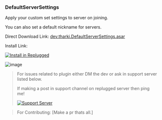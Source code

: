 ### DefaultServerSettings

Apply your custom set settings to server on joining.

You can also set a default nickname for servers.

Direct Download Link: [dev.tharki.DefaultServerSettings.asar](https://github.com/Tharki-God/DefaultServerSettings/releases/latest/download/dev.tharki.DefaultServerSettings.asar)

Install Link:

[![Install in Replugged](https://img.shields.io/badge/-Install%20in%20Replugged-blue?style=for-the-badge&logo=none)](https://replugged.dev/install?identifier=dev.tharki.DefaultServerSettings)

![image](https://tharki-god.github.io/files-random-host/bdpluginsassets/dss.png)

> For issues related to plugin either DM the dev or ask in support server listed below.
>
>If making a post in support channel on replugged server then ping me!
>
> [![Support Server](https://discordapp.com/api/guilds/919649417005506600/widget.png?style=banner3)](https://discord.gg/SgKSKyh9gY)

> For Contributing: [Make a pr thats all.]

